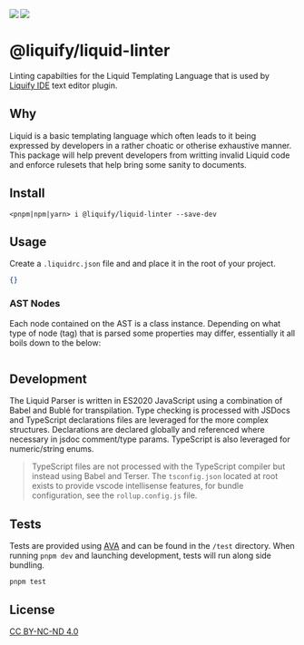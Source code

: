 <img src="https://img.shields.io/circleci/build/github/panoply/liquify/circleci-project-setup?token=54a787fdd39139be0add226455eb4d07f34f9d3f&style=flat-square&logo=CircleCI&label=&labelColor=555" align="left" />&nbsp;&nbsp;<img align="left" src="https://img.shields.io/librariesio/release/npm/@liquify/specs?style=flat-square&label=&logoWidth=28&labelColor=555&logo=data:image/svg+xml;base64,PHN2ZyB4bWxucz0iaHR0cDovL3d3dy53My5vcmcvMjAwMC9zdmciIHZpZXdCb3g9IjAgMCAyNCA5LjMzIj48dGl0bGU+bnBtPC90aXRsZT48cGF0aCBkPSJNMCwwVjhINi42N1Y5LjMzSDEyVjhIMjRWMFpNNi42Nyw2LjY2SDUuMzN2LTRINHY0SDEuMzRWMS4zM0g2LjY3Wm00LDBWOEg4VjEuMzNoNS4zM1Y2LjY2SDEwLjY3Wm0xMiwwSDIxLjM0di00SDIwdjRIMTguNjd2LTRIMTcuMzR2NEgxNC42N1YxLjMzaDhabS0xMi00SDEyVjUuMzNIMTAuNjZaIiBzdHlsZT0iZmlsbDojZmZmIi8+PC9zdmc+" />

# @liquify/liquid-linter

Linting capabilties for the Liquid Templating Language that is used by [Liquify IDE](#) text editor plugin.

## Why

Liquid is a basic templating language which often leads to it being expressed by developers in a rather choatic or otherise exhaustive manner. This package will help prevent developers from writting invalid Liquid code and enforce rulesets that help bring some sanity to documents.

## Install

```cli
<pnpm|npm|yarn> i @liquify/liquid-linter --save-dev
```

## Usage

Create a `.liquidrc.json` file and and place it in the root of your project.

```json
{}
```

### AST Nodes

Each node contained on the AST is a class instance. Depending on what type of node (tag) that is parsed some properties may differ, essentially it all boils down to the below:

```ts
```

## Development

The Liquid Parser is written in ES2020 JavaScript using a combination of Babel and Bublé for transpilation. Type checking is processed with JSDocs and TypeScript declarations files are leveraged for the more complex structures. Declarations are declared globally and referenced where necessary in jsdoc comment/type params. TypeScript is also leveraged for numeric/string enums.

> TypeScript files are not processed with the TypeScript compiler but instead using Babel and Terser. The `tsconfig.json` located at root exists to provide vscode intellisense features, for bundle configuration, see the `rollup.config.js` file.

## Tests

Tests are provided using [AVA](#) and can be found in the `/test` directory. When running `pnpm dev` and launching development, tests will run along side bundling.

`pnpm test`

## License

[CC BY-NC-ND 4.0](#)
